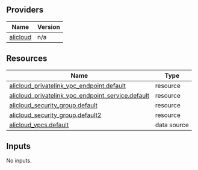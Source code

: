 <!-- BEGIN_TF_DOCS -->
## Providers

| Name | Version |
|------|---------|
| <a name="provider_alicloud"></a> [alicloud](#provider\_alicloud) | n/a |

## Resources

| Name | Type |
|------|------|
| [alicloud_privatelink_vpc_endpoint.default](https://registry.terraform.io/providers/hashicorp/alicloud/latest/docs/resources/privatelink_vpc_endpoint) | resource |
| [alicloud_privatelink_vpc_endpoint_service.default](https://registry.terraform.io/providers/hashicorp/alicloud/latest/docs/resources/privatelink_vpc_endpoint_service) | resource |
| [alicloud_security_group.default](https://registry.terraform.io/providers/hashicorp/alicloud/latest/docs/resources/security_group) | resource |
| [alicloud_security_group.default2](https://registry.terraform.io/providers/hashicorp/alicloud/latest/docs/resources/security_group) | resource |
| [alicloud_vpcs.default](https://registry.terraform.io/providers/hashicorp/alicloud/latest/docs/data-sources/vpcs) | data source |

## Inputs

No inputs.
<!-- END_TF_DOCS -->    